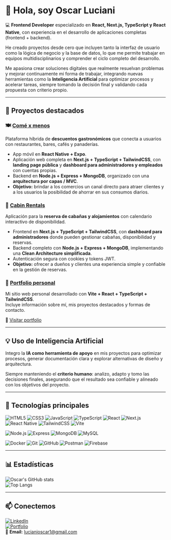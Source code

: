 # 👋 Hola, soy Oscar Luciani

💻 **Frontend Developer** especializado en **React, Next.js, TypeScript y React Native**, con experiencia en el desarrollo de aplicaciones completas (frontend + backend).  

He creado proyectos desde cero que incluyen tanto la interfaz de usuario como la lógica de negocio y la base de datos, lo que me permite trabajar en equipos multidisciplinarios y comprender el ciclo completo del desarrollo.  

Me apasiona crear soluciones digitales que realmente resuelvan problemas y mejorar continuamente mi forma de trabajar, integrando nuevas herramientas como la **Inteligencia Artificial** para optimizar procesos y acelerar tareas, siempre tomando la decisión final y validando cada propuesta con criterio propio.

---

## 📌 Proyectos destacados  

### 🍽️ [**Comé x menos**](https://github.com/OLuciani/come-x-menos-frontend-web)  
Plataforma híbrida de **descuentos gastronómicos** que conecta a usuarios con restaurantes, bares, cafés y panaderías.  
- App móvil en **React Native + Expo**.  
- Aplicación web completa en **Next.js + TypeScript + TailwindCSS**, con **landing page pública** y **dashboard para administradores y empleados** con cuentas propias.  
- Backend en **Node.js + Express + MongoDB**, organizado con una **arquitectura por capas / MVC**.  
- **Objetivo:** brindar a los comercios un canal directo para atraer clientes y a los usuarios la posibilidad de ahorrar en sus consumos diarios.  

### 🏡 [**Cabin Rentals**](https://github.com/OLuciani/cabin-rentals-frontend)  
Aplicación para la **reserva de cabañas y alojamientos** con calendario interactivo de disponibilidad.  
- Frontend en **Next.js + TypeScript + TailwindCSS**, con **dashboard para administradores** donde pueden gestionar cabañas, disponibilidad y reservas.  
- Backend completo con **Node.js + Express + MongoDB**, implementando una **Clean Architecture simplificada**.  
- Autenticación segura con cookies y tokens JWT.  
- **Objetivo:** ofrecer a dueños y clientes una experiencia simple y confiable en la gestión de reservas.  

### 💼 [**Portfolio personal**](https://github.com/OLuciani/portfolio-vite)  
Mi sitio web personal desarrollado con **Vite + React + TypeScript + TailwindCSS**.  
Incluye información sobre mí, mis proyectos destacados y formas de contacto.  

🔗 [Visitar portfolio](https://oscar-luciani.netlify.app)  

---

## 💡 Uso de Inteligencia Artificial
Integro la **IA como herramienta de apoyo** en mis proyectos para optimizar procesos, generar documentación clara y explorar alternativas de diseño y arquitectura.  

Siempre manteniendo el **criterio humano**: analizo, adapto y tomo las decisiones finales, asegurando que el resultado sea confiable y alineado con los objetivos del proyecto.

---

## 🔧 Tecnologías principales  

![HTML5](https://img.shields.io/badge/HTML5-E34F26?logo=html5&logoColor=white)
![CSS3](https://img.shields.io/badge/CSS3-1572B6?logo=css3&logoColor=white)
![JavaScript](https://img.shields.io/badge/JavaScript-F7DF1E?logo=javascript&logoColor=black)
![TypeScript](https://img.shields.io/badge/TypeScript-3178C6?logo=typescript&logoColor=white)
![React](https://img.shields.io/badge/React-20232A?logo=react&logoColor=61DAFB)
![Next.js](https://img.shields.io/badge/Next.js-000000?logo=nextdotjs&logoColor=white)
![React Native](https://img.shields.io/badge/React_Native-20232A?logo=react&logoColor=61DAFB)
![TailwindCSS](https://img.shields.io/badge/TailwindCSS-06B6D4?logo=tailwindcss&logoColor=white)
![Vite](https://img.shields.io/badge/Vite-646CFF?logo=vite&logoColor=white)

![Node.js](https://img.shields.io/badge/Node.js-43853D?logo=node-dot-js&logoColor=white)
![Express](https://img.shields.io/badge/Express-000000?logo=express&logoColor=white)
![MongoDB](https://img.shields.io/badge/MongoDB-4EA94B?logo=mongodb&logoColor=white)
![MySQL](https://img.shields.io/badge/MySQL-4479A1?logo=mysql&logoColor=white)

![Docker](https://img.shields.io/badge/Docker-2496ED?logo=docker&logoColor=white)
![Git](https://img.shields.io/badge/Git-F05032?logo=git&logoColor=white)
![GitHub](https://img.shields.io/badge/GitHub-181717?logo=github&logoColor=white)
![Postman](https://img.shields.io/badge/Postman-FF6C37?logo=postman&logoColor=white)
![Firebase](https://img.shields.io/badge/Firebase-FFCA28?logo=firebase&logoColor=black)

---

## 📊 Estadísticas  

![Oscar's GitHub stats](https://github-readme-stats.vercel.app/api?username=OLuciani&show_icons=true&theme=tokyonight)  
![Top Langs](https://img.shields.io/github/top-langs/?username=OLuciani&layout=compact&theme=tokyonight)  

---

## 📫 Conectemos  

[![LinkedIn](https://img.shields.io/badge/LinkedIn-0077B5?logo=linkedin&logoColor=white)](https://linkedin.com/in/oscarluciani)  
[![Portfolio](https://img.shields.io/badge/Portfolio-000?logo=vercel&logoColor=white)](https://oscar-luciani.netlify.app)  
📧 **Email:** lucianioscar1@gmail.com
